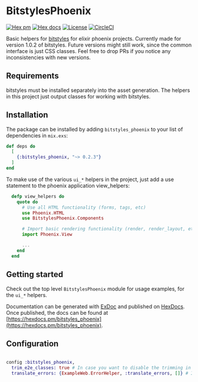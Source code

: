 # BitstylesPhoenix

[![Hex pm](http://img.shields.io/hexpm/v/bitstyles_phoenix.svg?style=flat)](https://hex.pm/packages/bitstyles_phoenix)
[![Hex docs](http://img.shields.io/badge/hex.pm-docs-green.svg?style=flat)](https://hexdocs.pm/bitstyles_phoenix)
[![License](https://img.shields.io/hexpm/l/bitstyles_phoenix?style=flat)](./LICENSE.txt)
[![CircleCI](https://circleci.com/gh/bitcrowd/bitstyles_phoenix.svg?style=shield)](https://circleci.com/gh/bitcrowd/bitstyles_phoenix)

Basic helpers for [bitstyles](https://github.com/bitcrowd/bitstyles) for elixir phoenix projects.
Currently made for version 1.0.2 of bitstyles. Future versions might still work, since
the common interface is just CSS classes. Feel free to drop PRs if you notice any inconsistencies with new versions.

## Requirements

bitstyles must be installed separately into the asset generation. The helpers in this project just output classes for working with bitstyles.

## Installation

The package can be installed by adding `bitstyles_phoenix` to your list of dependencies in `mix.exs`:

```elixir
def deps do
  [
    {:bitstyles_phoenix, "~> 0.2.3"}
  ]
end
```

To make use of the various `ui_*` helpers in the project, just add a use statement to the phoenix application view_helpers:

```elixir
  defp view_helpers do
    quote do
      # Use all HTML functionality (forms, tags, etc)
      use Phoenix.HTML
      use BitstylesPhoenix.Components

      # Import basic rendering functionality (render, render_layout, etc)
      import Phoenix.View

      ...
    end
  end

```

## Getting started

Check out the top level `BitstylesPhoenix` module for usage examples, for the `ui_*` helpers.

Documentation can be generated with [ExDoc](https://github.com/elixir-lang/ex_doc)
and published on [HexDocs](https://hexdocs.pm). Once published, the docs can
be found at [https://hexdocs.pm/bitstyles_phoenix](https://hexdocs.pm/bitstyles_phoenix).

## Configuration

```elixir

config :bitstyles_phoenix,
  trim_e2e_classes: true # In case you want to disable the trimming in certain environments
  translate_errors: {ExampleWeb.ErrorHelper, :translate_errors, []} # In case you want to translate errors via gettext etc.
```
